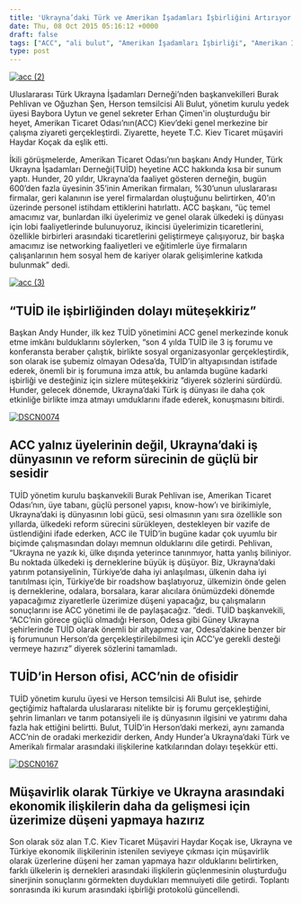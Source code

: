 ```yaml
---
title: 'Ukrayna’daki Türk ve Amerikan İşadamları İşbirliğini Artırıyor'
date: Thu, 08 Oct 2015 05:16:12 +0000
draft: false
tags: ["ACC", "ali bulut", "Amerikan İşadamları İşbirliği", "Amerikan İşadamları Odası", "andy hunder", "Haydar Koçak", "Oğuzhan Şen", "TUİD", "TUİD (Türk Ukrayna İşadamları Derneği)"]
type: post
---
```


[![acc (2)](https://burakpehlivan.org/wp-content/uploads/2015/10/acc-2.jpg)](https://burakpehlivan.org/wp-content/uploads/2015/10/acc-2.jpg)

Uluslararası Türk Ukrayna İşadamları Derneği’nden başkanvekilleri Burak Pehlivan ve Oğuzhan Şen, Herson temsilcisi Ali Bulut, yönetim kurulu yedek üyesi Baybora Uytun ve genel sekreter Erhan Çimen'in oluşturduğu bir heyet, Amerikan Ticaret Odası’nın(ACC) Kiev’deki genel merkezine bir çalışma ziyareti gerçekleştirdi. Ziyarette, heyete T.C. Kiev Ticaret müşaviri Haydar Koçak da eşlik etti.

İkili görüşmelerde, Amerikan Ticaret Odası’nın başkanı Andy Hunder, Türk Ukrayna İşadamları Derneği(TUİD) heyetine ACC hakkında kısa bir sunum yaptı. Hunder, 20 yıldır, Ukrayna’da faaliyet gösteren derneğin, bugün 600’den fazla üyesinin 35’inin Amerikan firmaları, %30’unun uluslararası firmalar, geri kalanının ise yerel firmalardan oluştuğunu belirtirken, 40’ın üzerinde personel istihdam ettiklerini hatırlattı. ACC başkanı, “üç temel amacımız var, bunlardan ilki üyelerimiz ve genel olarak ülkedeki iş dünyası için lobi faaliyetlerinde bulunuyoruz, ikincisi üyelerimizin ticaretlerini, özellikle birbirleri arasındaki ticaretlerini geliştirmeye çalışıyoruz, bir başka amacımız ise networking faaliyetleri ve eğitimlerle üye firmaların çalışanlarının hem sosyal hem de kariyer olarak gelişimlerine katkıda bulunmak” dedi.

[![acc (3)](https://burakpehlivan.org/wp-content/uploads/2015/10/acc-3.jpg)](https://burakpehlivan.org/wp-content/uploads/2015/10/acc-3.jpg)


“TUİD ile işbirliğinden dolayı müteşekkiriz”
--------------------------------------------


Başkan Andy Hunder, ilk kez TUİD yönetimini ACC genel merkezinde konuk etme imkânı bulduklarını söylerken, “son 4 yılda TUİD ile 3 iş forumu ve konferansta beraber çalıştık, birlikte sosyal organizasyonlar gerçekleştirdik, son olarak ise şubemiz olmayan Odesa’da, TUİD’in altyapısından istifade ederek, önemli bir iş forumuna imza attık, bu anlamda bugüne kadarki işbirliği ve desteğiniz için sizlere müteşekkiriz ”diyerek sözlerini sürdürdü. Hunder, gelecek dönemde, Ukrayna’daki Türk iş dünyası ile daha çok etkinliğe birlikte imza atmayı umduklarını ifade ederek, konuşmasını bitirdi.

[![DSCN0074](https://burakpehlivan.org/wp-content/uploads/2015/10/DSCN0074.jpg)](https://burakpehlivan.org/wp-content/uploads/2015/10/DSCN0074.jpg)


ACC yalnız üyelerinin değil, Ukrayna’daki iş dünyasının ve reform sürecinin de güçlü bir sesidir
------------------------------------------------------------------------------------------------


TUİD yönetim kurulu başkanvekili Burak Pehlivan ise, Amerikan Ticaret Odası’nın, üye tabanı, güçlü personel yapısı, know-how’ı ve birikimiyle, Ukrayna’daki iş dünyasının lobi gücü, sesi olmasının yanı sıra özellikle son yıllarda, ülkedeki reform sürecini sürükleyen, destekleyen bir vazife de üstlendiğini ifade ederken, ACC ile TUİD’in bugüne kadar çok uyumlu bir biçimde çalışmasından dolayı memnun olduklarını dile getirdi. Pehlivan, “Ukrayna ne yazık ki, ülke dışında yeterince tanınmıyor, hatta yanlış biliniyor. Bu noktada ülkedeki iş derneklerine büyük iş düşüyor. Biz, Ukrayna’daki yatırım potansiyelinin, Türkiye’de daha iyi anlaşılması, ülkenin daha iyi tanıtılması için, Türkiye’de bir roadshow başlatıyoruz, ülkemizin önde gelen iş derneklerine, odalara, borsalara, karar alıcılara önümüzdeki dönemde yapacağımız ziyaretlerle üzerimize düşeni yapacağız, bu çalışmaların sonuçlarını ise ACC yönetimi ile de paylaşacağız. ”dedi. TUİD başkanvekili, “ACC’nin görece güçlü olmadığı Herson, Odesa gibi Güney Ukrayna şehirlerinde TUİD olarak önemli bir altyapımız var, Odesa’dakine benzer bir iş forumunun Herson’da gerçekleştirilebilmesi için ACC’ye gerekli desteği vermeye hazırız” diyerek sözlerini tamamladı.


TUİD’in Herson ofisi, ACC’nin de ofisidir
-----------------------------------------


TUİD yönetim kurulu üyesi ve Herson temsilcisi Ali Bulut ise, şehirde geçtiğimiz haftalarda uluslararası nitelikte bir iş forumu gerçekleştiğini, şehrin limanları ve tarım potansiyeli ile iş dünyasının ilgisini ve yatırımı daha fazla hak ettiğini belirtti. Bulut, TUİD’in Herson’daki merkezi, aynı zamanda ACC’nin de oradaki merkezidir derken, Andy Hunder’a Ukrayna’daki Türk ve Amerikalı firmalar arasındaki ilişkilerine katkılarından dolayı teşekkür etti.

[![DSCN0167](https://burakpehlivan.org/wp-content/uploads/2015/10/DSCN0167.jpg)](https://burakpehlivan.org/wp-content/uploads/2015/10/DSCN0167.jpg)


Müşavirlik olarak Türkiye ve Ukrayna arasındaki ekonomik ilişkilerin daha da gelişmesi için üzerimize düşeni yapmaya hazırız
----------------------------------------------------------------------------------------------------------------------------


Son olarak söz alan T.C. Kiev Ticaret Müşaviri Haydar Koçak ise, Ukrayna ve Türkiye ekonomik ilişkilerinin istenilen seviyeye çıkması için müşavirlik olarak üzerlerine düşeni her zaman yapmaya hazır olduklarını belirtirken, farklı ülkelerin iş dernekleri arasındaki ilişkilerin güçlenmesinin oluşturduğu sinerjinin sonuçlarını görmekten duydukları memnuiyeti dile getirdi. Toplantı sonrasında iki kurum arasındaki işbirliği protokolü güncellendi.

